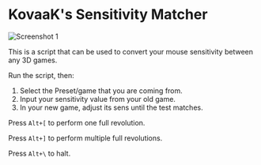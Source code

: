 # KovaaK's Sensitivity Matcher

![Screenshot 1](https://i.redd.it/5ipsw0w702e11.png)

This is a script that can be used to convert your mouse sensitivity between any 3D games.

Run the script, then:

1) Select the Preset/game that you are coming from.
2) Input your sensitivity value from your old game.
3) In your new game, adjust its sens until the test matches.

Press `Alt+[` to perform one full revolution.

Press `Alt+]` to perform multiple full revolutions.

Press `Alt+\` to halt.
